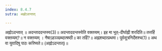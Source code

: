 ```yaml
---
index: 8.4.7
sutra: अह्नोऽदन्तात्

---
```

अह्नोऽदन्तात् ॥ अदन्ताददन्तस्य(3)॥ अदन्ताददन्तस्येति वक्तव्यम्। इह मा भूत्-दीर्घाह्नी शरदिति॥ तत्तर्हि वक्तव्यम्?॥ न वक्तव्यम् । नैषाऽहञ्ञ्छब्दात्षष्ठी॥ का तर्हि?॥ अह्नशब्दात्प्रथमा। पूर्वसूत्रनिर्देशश्च(1)॥ अथ वा युवादिषु पाठः करिष्यते॥ (अह्नोऽदन्तात्)॥